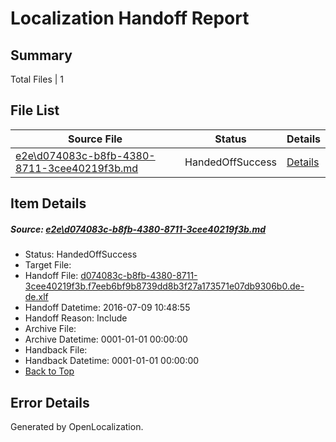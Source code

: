 # <a name='report-top'></a> Localization Handoff Report

## Summary
 Total Files | 1

## File List
 Source File | Status | Details 
 ----------- | ------ | ------- 
 [e2e\d074083c-b8fb-4380-8711-3cee40219f3b.md](https://github.com/OpenLocalizationTestOrg/oltest/blob/9eaa42309463edb442e560bb8268b9f5dae68ff8/e2e/d074083c-b8fb-4380-8711-3cee40219f3b.md) | HandedOffSuccess | [Details](#414603e061379fc6206079a172e1bd2923dab4e15)

## Item Details
##### <a name='414603e061379fc6206079a172e1bd2923dab4e15'></a> Source: [e2e\d074083c-b8fb-4380-8711-3cee40219f3b.md](https://github.com/OpenLocalizationTestOrg/oltest/blob/9eaa42309463edb442e560bb8268b9f5dae68ff8/e2e/d074083c-b8fb-4380-8711-3cee40219f3b.md)
* Status: HandedOffSuccess
* Target File: 
* Handoff File: [d074083c-b8fb-4380-8711-3cee40219f3b.f7eeb6bf9b8739dd8b3f27a173571e07db9306b0.de-de.xlf](https://github.com/OpenLocalizationTestOrg/olhandoff-e2e/blob/0506d3f2b601b1da1495976c91ffa9dd3517861b/ol-handoff/OpenLocalizationTestOrg/oltest-dede-fly/ci/ht/d074083c-b8fb-4380-8711-3cee40219f3b.f7eeb6bf9b8739dd8b3f27a173571e07db9306b0.de-de.xlf)
* Handoff Datetime: 2016-07-09 10:48:55
* Handoff Reason: Include
* Archive File: 
* Archive Datetime: 0001-01-01 00:00:00
* Handback File: 
* Handback Datetime: 0001-01-01 00:00:00
* [Back to Top](#report-top)


## Error Details

Generated by OpenLocalization.
